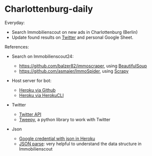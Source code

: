 # Charlottenburg-daily
Everyday:
* Search Immobilienscout on new ads in Charlottenburg (Berlin)
* Update found results on [Twitter](https://twitter.com/Berlinhouse1) and personal Google Sheet.


References:
* Search on Immobilienscout24:
  * https://github.com/balzer82/immoscraper, using [BeautifulSoup](https://www.crummy.com/software/BeautifulSoup/bs4/doc/)
  * https://github.com/asmaier/ImmoSpider, using [Scrapy](https://scrapy.org/doc/)
* Host server for bot:
  * [Heroku via Github](https://github.com/tranvohuy/simple_twitter_bot_Heroku_via_Github)
  * [Heroku via HerokuCLI](https://github.com/tranvohuy/simple_twitter_bot)
* Twitter
  * [Twitter API](https://developer.twitter.com/en/docs.html)
  * [Tweepy](http://docs.tweepy.org/en/v3.5.0/getting_started.html), a python library to work with Twitter
  
* Json
   * [Google credential with json in Heroku](https://gist.github.com/hpiwowar/e8360c534444dc26f7fe65dabf138902)
   * [JSON parse](http://json.parser.online.fr/): very helpful to understand the data structure in Immobilienscout

